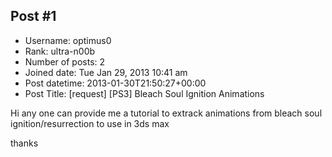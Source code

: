 ## Post #1
- Username: optimus0
- Rank: ultra-n00b
- Number of posts: 2
- Joined date: Tue Jan 29, 2013 10:41 am
- Post datetime: 2013-01-30T21:50:27+00:00
- Post Title: [request] [PS3] Bleach Soul Ignition Animations

Hi any one can provide me a tutorial to extrack animations from bleach soul ignition/resurrection to use in 3ds max


thanks
